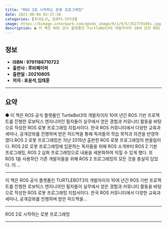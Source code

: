```yaml
---
title: "ROS 2로 시작하는 로봇 프로그래밍"
date: 2021-08-04 03:37:50
categories: [국내도서, 컴퓨터-인터넷]
image: https://bimage.interpark.com/goods_image/9/1/9/5/352779195s.jpg
description: ● 이 책은 ROS 공식 플랫폼인 TurtleBot3의 개발자이자 10여 년간 ROS 기반 프로젝트를 진행한 로보틱스 엔지니어인 필자들이 실무에서 얻은 경험과 커뮤니티 활동을 바탕으로 작성한 ROS 로봇 프로그래밍 지침서이다. 한국 ROS 커뮤니티에서 다양한 교육과 세미나, 공개강좌를
---
```


## **정보**

- **ISBN : 9791186710722**
- **출판사 : 루비페이퍼**
- **출판일 : 20210805**
- **저자 : 표윤석,임태훈**

------



## **요약**

●  이 책은 ROS 공식 플랫폼인 TurtleBot3의 개발자이자 10여 년간 ROS 기반 프로젝트를 진행한 로보틱스 엔지니어인 필자들이 실무에서 얻은 경험과 커뮤니티 활동을 바탕으로 작성한 ROS 로봇 프로그래밍 지침서이다. 한국 ROS 커뮤니티에서 다양한 교육과 세미나, 공개강좌를 진행하며 받은 피드백을 통해 독자들의 학습 목적과 의견을 반영하였다.ROS 2 로봇 프로그래밍은 지난 2015년 출판한 ROS 로봇 프로그래밍의 판올림이다. ROS 2로 로봇 프로그래밍에 입문하는 독자들을 위해 ROS 소개부터 ROS 2 기본 프로그래밍, ROS 2 심화 프로그래밍으로 내용을 세분화하여 익힐 수 있게 했다. 또 ROS 1을 사용하던 기존 개발자들을 위해 ROS 2 프로그래밍의 모든 것을 충실히 담았다. 이 ...

------

이 책은 ROS 공식 플랫폼인 TURTLEBOT3의 개발자이자 10여 년간 ROS 기반 프로젝트를 진행한 로보틱스 엔지니어인 필자들이 실무에서 얻은 경험과 커뮤니티 활동을 바탕으로 작성한 ROS 로봇 프로그래밍 지침서이다. 한국 ROS 커뮤니티에서 다양한 교육과 세미나, 공개강좌를 진행하며 받은 피드백을... 

------


ROS 2로 시작하는 로봇 프로그래밍 

------


